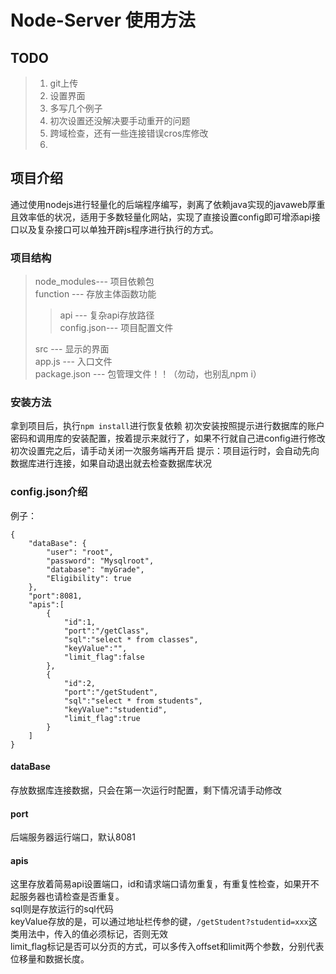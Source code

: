 # Node-Server 使用方法

## TODO
> 1. git上传
> 2. 设置界面
> 3. 多写几个例子
> 4. 初次设置还没解决要手动重开的问题
> 5. 跨域检查，还有一些连接错误cros库修改
> 6. 

## 项目介绍
通过使用nodejs进行轻量化的后端程序编写，剥离了依赖java实现的javaweb厚重且效率低的状况，适用于多数轻量化网站，实现了直接设置config即可增添api接口以及复杂接口可以单独开辟js程序进行执行的方式。
### 项目结构
>node_modules---   项目依赖包   
>function    ---   存放主体函数功能   
>>api        ---   复杂api存放路径   
>>config.json---   项目配置文件   
>  
>src         ---   显示的界面   
>app.js      ---   入口文件   
>package.json ---  包管理文件！！（勿动，也别乱npm i）   

### 安装方法
拿到项目后，执行`npm install`进行恢复依赖
初次安装按照提示进行数据库的账户密码和调用库的安装配置，按着提示来就行了，如果不行就自己进config进行修改   
初次设置完之后，请手动关闭一次服务端再开启
提示：项目运行时，会自动先向数据库进行连接，如果自动退出就去检查数据库状况

### config.json介绍
例子：  
```
{
    "dataBase": {
        "user": "root",
        "password": "Mysqlroot",
        "database": "myGrade",
        "Eligibility": true
    },
    "port":8081,
    "apis":[
        {
            "id":1,
            "port":"/getClass",
            "sql":"select * from classes",
            "keyValue":"",
            "limit_flag":false
        },
        {
            "id":2,
            "port":"/getStudent",
            "sql":"select * from students",
            "keyValue":"studentid",
            "limit_flag":true
        }
    ]
}
```
#### dataBase
存放数据库连接数据，只会在第一次运行时配置，剩下情况请手动修改
#### port
后端服务器运行端口，默认8081
#### apis
这里存放着简易api设置端口，id和请求端口请勿重复，有重复性检查，如果开不起服务器也请检查是否重复。   
sql则是存放运行的sql代码   
keyValue存放的是，可以通过地址栏传参的键，`/getStudent?studentid=xxx`这类用法中，传入的值必须标记，否则无效    
limit_flag标记是否可以分页的方式，可以多传入offset和limit两个参数，分别代表位移量和数据长度。   